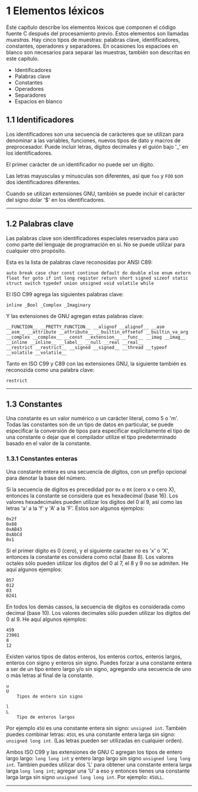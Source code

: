 1 Elementos léxicos
===================

Este capítulo describe los elementos léxicos que componen el código fuente C después del procesamiento previo. Estos elementos son llamadas *muestras*. Hay cinco tipos de muestras: palabras clave, identificadores, constantes, operadores y separadores. En ocasiones los espacioes en blanco son necesarios para separar las muestras, también son descritas en este capítulo. 

- Identificadores
- Palabras clave
- Constantes
- Operadores
- Separadores
- Espacios en blanco

1.1 Identificadores
--------------------

Los identificadores son una secuencia de caràcteres que se utilizan para denominar a las variables, funciones, nuevos tipos de dato y macros de preprocesador. Puede incluir letras, dígitos decimales y el guión bajo '_' en los identificadores.

El primer caràcter de un identificador no puede ser un dígito. 

Las letras mayusculas y minusculas son diferentes, así que `foo` y `FOO` son dos identificadores diferentes. 

Cuando se utilizan extensiones GNU, también se puede incluir el carácter del signo dolar '$' en los identificadores.

---

1.2 Palabras clave
------------------

Las palabras clave son identificadores especiales reservados para uso como parte del lenguaje de programación en sí. No se puede utilizar para cualquier otro propósito.

Esta es la lista de palabras clave reconosidas por ANSI C89:

```
auto break case char const continue default do double else enum extern
float for goto if int long register return short signed sizeof static
struct switch typedef union unsigned void volatile while
```

El ISO C99 agrega las siguientes palabras clave:

```
inline _Bool _Complex _Imaginary
```

Y las extensiones de GNU agregan estas palabras clave:

```
__FUNCTION__ __PRETTY_FUNCTION__ __alignof __alignof__ __asm
__asm__ __attribute __attribute__ __builtin_offsetof __builtin_va_arg
__complex __complex__ __const __extension__ __func__ __imag __imag__
__inline __inline__ __label__ __null __real __real__
__restrict __restrict__ __signed __signed__ __thread __typeof
__volatile __volatile__
```

Tanto en ISO C99 y C89 con las extensiones GNU, la siguiente también es reconozida como una palabra clave:

```
restrict
```
---
1.3 Constantes
--------------

Una constante es un valor numérico o un carácter literal, como 5 o 'm'. Todas las constantes son de un tipo de datos en particular, se puede especificar la conversión de tipos para especificar explícitamente el tipo de una constante o dejar que el compilador utilize el tipo predeterminado basado en el valor de la constante.

### 1.3.1 Constantes enteras ###

Una constante entera es una secuencía de dígitos, con un prefijo opcional para denotar la base del número. 

Si la secuencia de digitos es precedidad por `0x` o `0X` (cero x o cero X), entonces la constante se considera que es hexadecimal (base 16). Los valores hexadecimales pueden utilizar los digitos del 0 al 9, así como las letras 'a' a la 'f' y 'A' a la 'F'. Éstos son algunos ejemplos: 


```
0x2f
0x88
0xAB43
0xAbCd
0x1
```

Si el primer dígito es 0 (cero), y el siguiente caracter no es 'x' o 'X', entonces la constante es considera como octal (base 8). Los valores octales sólo pueden utilizar los digitos del 0 al 7, el 8 y 9 no se admiten. He aquí algunos ejemplos:

```
057
012
03
0241
```

En todos los demás cassos, la secuencia de dígitos es considerada como decimal (base 10). Los valores decimales sólo pueden utilizar los dígitos del 0 al 9. He aquí algunos ejemplos:


```
459
23901
8
12
```

Existen varios tipos de datos enteros, los enteros cortos, enteros largos, enteros con signo y enteros sin signo. Puedes forzar a una constante entera a ser de un tipo entero largo y/o sin signo, agregando una secuencia de uno o más letras al final de la constante.

```
u
U
    Tipos de entero sin signo
```

```
l
L
    Tipo de enteros largos
```

Por ejemplo `45U` es una constante entera sin signo: `unsigned int`. También puedes combinar letras: `45UL` es una constante entera larga sin signo: `unsigned long int`. (Las letras pueden ser utilizadas en cualquier orden).

Ambos ISO C99 y las extensiones de GNU C agregan los tipos de entero largo largo: `long long int` y entero largo largo sin signo `unsigned long long int`. Tambien puedes utilizar dos 'L' para obtener una constante entera larga larga `long long int`; agregar una 'U' a eso y entonces tienes una constante larga larga sin signo `unsigned long long int`. Por ejemplo: `45ULL`.

---
